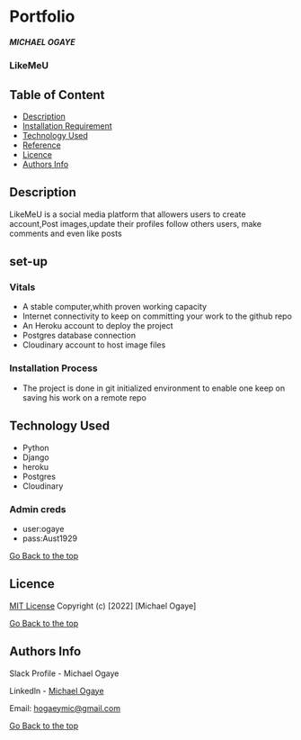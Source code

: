 # Portfolio
##### MICHAEL OGAYE
### LikeMeU
## Table of Content
+ [Description](#description)
+ [Installation Requirement]( Requisites)
+ [Technology Used](technology-used)
+ [Reference](#reference)
+ [Licence](#licence)
+ [Authors Info](#aut)
## Description
<p>LikeMeU is a social media platform that allowers users to create account,Post images,update their profiles follow others users, make comments and even like posts </p>


## set-up
### Vitals
* A stable computer,whith proven working capacity
* Internet connectivity to keep on committing your work to the github repo
* An Heroku account to deploy the project
* Postgres database connection
* Cloudinary account to host image files

### Installation Process
* The project is done in git initialized environment to enable one keep on saving his work on a remote repo
## Technology Used
* Python
* Django
* heroku
* Postgres
* Cloudinary

### Admin creds
* user:ogaye
* pass:Aust1929


  
[Go Back to the top](#portfolio)
## Licence
[MIT License](./LICENSE)
Copyright (c) [2022] [Michael Ogaye]

[Go Back to the top](#portfolio)
## Authors Info
Slack Profile - Michael Ogaye

Linkedln - [Michael Ogaye](https://www.linkedin.com/in/ogaye-michael-279342212/)

Email: hogaeymic@gmail.com

[Go Back to the top](#portfolio)
